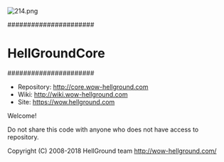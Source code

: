 ![214.png](https://bitbucket.org/repo/Xjqaeg/images/2184880375-214.png)

######################
#   HellGroundCore   #
######################


* Repository: http://core.wow-hellground.com
* Wiki: http://wiki.wow-hellground.com
* Site: https://wow.hellground.com

Welcome!


Do not share this code with anyone who does not have access to repository.


Copyright (C) 2008-2018 HellGround team <http://wow-hellground.com/>